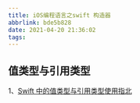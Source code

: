 ```yaml
---
title: iOS编程语言之swift 构造器
abbrlink: bde5b828
date: 2021-04-20 21:36:02
tags:
---
```

## 值类型与引用类型

1、[Swift 中的值类型与引用类型使用指北](https://juejin.cn/post/6844903550653480968#heading-17)

